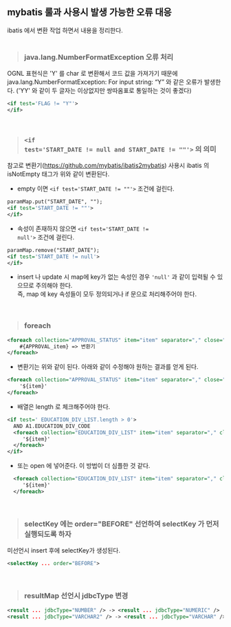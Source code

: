 ## mybatis 룰과 사용시 발생 가능한 오류 대응
ibatis 에서 변환 작업 하면서 내용을 정리한다.
<br/>
<br/>
> ### java.lang.NumberFormatException 오류 처리
OGNL 표현식은 'Y' 를 char 로 변환해서 코드 값을 가져가기 때문에
java.lang.NumberFormatException: For input string: “Y” 와 같은 오류가 발생한다.
('YY' 와 같이 두 글자는 이상없지만 쌍따옴표로 통일하는 것이 좋겠다)
```xml
<if test='FLAG != "Y"'>
</if>
```
<br/>

> ### <code>\<if test='START_DATE != null and START_DATE != ""'></code> 의 의미
참고로 변환기(https://github.com/mybatis/ibatis2mybatis) 사용시 ibatis 의 isNotEmpty 태그가 위와 같이 변환된다.

* empty 이면 <code>\<if test='START_DATE != ""'></code> 조건에 걸린다.
```xml
paramMap.put("START_DATE", "");
<if test='START_DATE != ""'>
</if>
```

* 속성이 존재하지 않으면 <code>\<if test='START_DATE != null'></code> 조건에 걸린다.
```xml
paramMap.remove("START_DATE");
<if test='START_DATE != null'>
</if>
```

* insert 나 update 시 map에 key가 없는 속성인 경우 <code>'null'</code> 과 같이 입력될 수 있으므로 주의해야 한다.<br/>
즉, map 에 key 속성들이 모두 정의되거나 if 문으로 처리해주어야 한다.
<br/>

> ### foreach 
```xml
<foreach collection="APPROVAL_STATUS" item="item" separator="," close=")" open=" IN (">
    #{APPROVAL_item} => 변환기
</foreach>
```
* 변환기는 위와 같이 된다. 아래와 같이 수정해야 원하는 결과를 얻게 된다.
```xml
<foreach collection="APPROVAL_STATUS" item="item" separator="," close=")" open=" IN (">
    '${item}'
</foreach>
```
* 배열은 length 로 체크해주어야 한다.
```xml
<if test=' EDUCATION_DIV_LIST.length > 0'>
  AND A1.EDUCATION_DIV_CODE 
  <foreach collection="EDUCATION_DIV_LIST" item="item" separator="," close=")" open=" IN (">
     '${item}'
  </foreach>
</if>
```
* 또는 open 에 넣어준다. 이 방법이 더 심플한 것 같다.
```xml
  <foreach collection="EDUCATION_DIV_LIST" item="item" separator="," close=")" open=" AND A1.EDUCATION_DIV_CODE IN (">
     '${item}'
  </foreach>
```
<br/>


> ### selectKey 에는 order="BEFORE" 선언하여 selectKey 가 먼저 실행되도록 하자
미선언시 insert 후에 selectKey가 생성된다.
```xml
<selectKey ... order="BEFORE">
```
<br/>

> ### resultMap 선언시 jdbcType 변경
```xml
<result ... jdbcType="NUMBER" /> -> <result ... jdbcType="NUMERIC" /> 
<result ... jdbcType="VARCHAR2" /> -> <result ... jdbcType="VARCHAR" /> 
```
